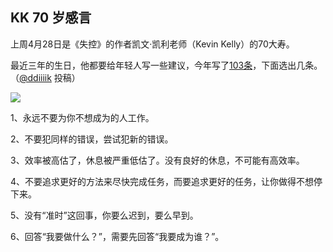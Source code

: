 ## KK 70 岁感言

上周4月28日是《失控》的作者凯文·凯利老师（Kevin Kelly）的70大寿。

最近三年的生日，他都要给年轻人写一些建议，今年写了[103条](https://kk.org/thetechnium/103-bits-of-advice-i-wish-i-had-known/
)，下面选出几条。（[@ddiiiik](https://github.com/ruanyf/weekly/issues/2355) 投稿）

![](https://cdn.beekka.com/blogimg/asset/202205/bg2022050520.webp)

1、永远不要为你不想成为的人工作。

2、不要犯同样的错误，尝试犯新的错误。

3、效率被高估了，休息被严重低估了。没有良好的休息，不可能有高效率。

4、不要追求更好的方法来尽快完成任务，而要追求更好的任务，让你做得不想停下来。

5、没有“准时”这回事，你要么迟到，要么早到。

6、回答“我要做什么？”，需要先回答“我要成为谁？”。
